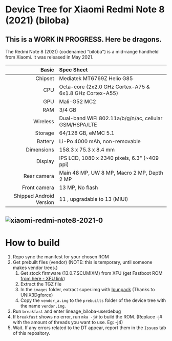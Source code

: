 # Device Tree for Xiaomi Redmi Note 8 (2021) (biloba)
## This is a WORK IN PROGRESS. Here be dragons.

The Redmi Note 8 (2021) (codenamed "biloba") is a mid-range handheld from Xiaomi.
It was released in May 2021.

|                   Basic | Spec Sheet                                                    |
| ----------------------: | :------------------------------------------------------------ |
| Chipset                 | Mediatek MT6769Z Helio G85                                    | 
| CPU                     | Octa-core (2x2.0 GHz Cortex-A75 & 6x1.8 GHz Cortex-A55)       |
| GPU                     | Mali-G52 MC2                                                  |
| RAM                     | 3/4 GB                                                        |
| Wireless                | Dual-band WiFi 802.11a/b/g/n/ac, cellular GSM/HSPA/LTE        |
| Storage                 | 64/128 GB, eMMC 5.1                                           |
| Battery                 | Li-Po 4000 mAh, non-removable                                 |
| Dimensions              | 158.3 x 75.3 x 8.4 mm                                         |
| Display                 | IPS LCD, 1080 x 2340 pixels, 6.3" (~409 ppi)                  |
| Rear camera             | Main 48 MP, UW 8 MP, Macro 2 MP, Depth 2 MP                   |
| Front camera            | 13 MP, No flash                                               |
| Shipped Android Version | 11 , upgradable to 13 (MIUI)                                  |


![xiaomi-redmi-note8-2021-0](https://user-images.githubusercontent.com/67978777/190860585-55948bbc-5e02-4fb6-ae48-c3cc5c9f71e6.jpg)
---
# How to build
1. Repo sync the manifest for your chosen ROM
2. Get prebuilt files (vendor) (NOTE: this is temporary, until someone makes vendor trees.)
    1. Get stock firmware (13.0.7.SCUMIXM) from XFU (get Fastboot ROM [from here - XFU link](https://xiaomifirmwareupdater.com/miui/biloba/stable/V13.0.7.0.SCUMIXM/))
    2. Extract the TGZ file
    3. In the `images` folder, extract super.img with [lpunpack](https://github.com/unix3dgforce/lpunpack) (Thanks to UNIX3Dgforce)
    4. Copy the `vendor_a.img` to the `prebuilts` folder of the device tree with the name `vendor.img`.
3. Run `breakfast` and enter lineage_biloba-userdebug
4. If `breakfast` shows no error, run `mka -j#` to build the ROM. (Replace -j# with the amount of threads you want to use. Eg: -j4)
5. Wait. If any errors related to the DT appear, report them in the `Issues` tab of this repository.
